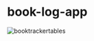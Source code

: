 # book-log-app

![booktrackertables](https://user-images.githubusercontent.com/68169418/116764049-4aa71180-a9e5-11eb-88d4-04bd7216452f.png)

